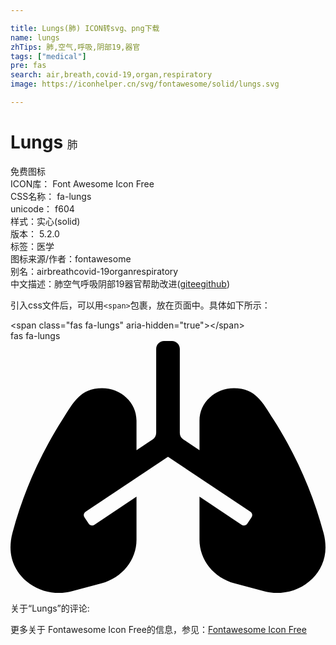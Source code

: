 ```yaml
---

title: Lungs(肺) ICON转svg、png下载
name: lungs
zhTips: 肺,空气,呼吸,阴部19,器官
tags: ["medical"]
pre: fas
search: air,breath,covid-19,organ,respiratory
image: https://iconhelper.cn/svg/fontawesome/solid/lungs.svg

---
```


# Lungs  <small style="font-size: 60%;font-weight: 100">肺</small>


<div class="detail-page">
<p>
<span><span class="badge-success badge">免费图标</span> </span>
<br/>
<span>
ICON库：
<span class="badge-secondary badge">Font Awesome Icon Free</span> 
</span>
<br/>
<span>
CSS名称：
<span class="badge-secondary badge">fa-lungs</span> 
</span>
<br/>
<span>
unicode：
<span class="badge-secondary badge">f604</span> 
<copy-btn content='f604' btn-title=""></copy-btn>
<copy-btn :content='String.fromCodePoint(parseInt("f604", 16))' btn-title="复制U"></copy-btn>
</span><br/><span>样式：<span class="badge-light badge">实心(solid)</span></span>
<br/>
<span>
版本：
<span class="badge-secondary badge">5.2.0</span> 
</span><br/><span>标签：<span class="badge-light badge"><router-link to="/tags/medical.html">医学</router-link></span></span>
<br/>
<span>图标来源/作者：<span class="badge-light badge">fontawesome</span></span> 
<br/>
<span>别名：<span class="badge-light badge">air</span><span class="badge-light badge">breath</span><span class="badge-light badge">covid-19</span><span class="badge-light badge">organ</span><span class="badge-light badge">respiratory</span></span><br/><span class="zh-detail">中文描述：<span class="badge-primary badge">肺</span><span class="badge-primary badge">空气</span><span class="badge-primary badge">呼吸</span><span class="badge-primary badge">阴部19</span><span class="badge-primary badge">器官</span><span class="help-link"><span>帮助改进</span>(<a href="https://gitee.com/liuwave/icon-helper/edit/master/json/fontawesome/solid/lungs.json" target="_blank" rel="noopener noreferrer">gitee</a><a href="https://github.com/liuwave/icon-helper/edit/master/json/fontawesome/solid/lungs.json" target="_blank" rel="noopener noreferrer">github</a></span>)</span><br/>
</p>
</div>
<div class="alert alert-dark">
  <i class="fas fa-lungs fa-xs"></i>
  <i class="fas fa-lungs fa-sm"></i>
  <i class="fas fa-lungs fa-lg"></i>
  <i class="fas fa-lungs fa-2x"></i>
  <i class="fas fa-lungs fa-3x"></i>
  <i class="fas fa-lungs fa-5x"></i>
  <i class="fas fa-lungs fa-7x"></i>
</div>
<div>
  <p>引入css文件后，可以用<code>&lt;span&gt;</code>包裹，放在页面中。具体如下所示：    
  </p>
  <div class="alert alert-primary" style="font-size: 14px">
    &lt;span class="fas fa-lungs" aria-hidden="true"&gt;&lt;/span&gt;
    <copy-btn content='<span class="fas fa-lungs" aria-hidden="true"></span>'></copy-btn>
  </div>
  <div class="alert alert-secondary">
    <i class="fas fa-lungs"
    style="font-size: 24px"
    aria-hidden="true"></i> fas fa-lungs
    <copy-btn content="fas fa-lungs" btn-title="复制图标名称"></copy-btn>
  </div>
</div>
<div id="svg" class="svg-wrap">
<svg xmlns="http://www.w3.org/2000/svg" viewBox="0 0 640 512"><path d="M636.11 390.15C614.44 308.85 580.07 231 534.1 159.13 511.98 124.56 498.03 96 454.05 96 415.36 96 384 125.42 384 161.71v60.11l-32.88-21.92a15.996 15.996 0 0 1-7.12-13.31V16c0-8.84-7.16-16-16-16h-16c-8.84 0-16 7.16-16 16v170.59c0 5.35-2.67 10.34-7.12 13.31L256 221.82v-60.11C256 125.42 224.64 96 185.95 96c-43.98 0-57.93 28.56-80.05 63.13C59.93 231 25.56 308.85 3.89 390.15 1.3 399.84 0 409.79 0 419.78c0 61.23 62.48 105.44 125.24 88.62l59.5-15.95c42.18-11.3 71.26-47.47 71.26-88.62v-87.49l-85.84 57.23a7.992 7.992 0 0 1-11.09-2.22l-8.88-13.31a7.992 7.992 0 0 1 2.22-11.09L320 235.23l167.59 111.72a7.994 7.994 0 0 1 2.22 11.09l-8.88 13.31a7.994 7.994 0 0 1-11.09 2.22L384 316.34v87.49c0 41.15 29.08 77.31 71.26 88.62l59.5 15.95C577.52 525.22 640 481.01 640 419.78c0-9.99-1.3-19.94-3.89-29.63z"/></svg>
</div>
<detail full-name='fa-lungs'></detail>
<div>
<p>关于“Lungs”的评论:</p>
</div>
<Vssue title="关于“Lungs”的评论" ></Vssue>    
<div><p>更多关于  Fontawesome Icon Free的信息，参见：<a target="_blank" href="https://iconhelper.cn/fontawesome.html">Fontawesome Icon Free</a>
</p></div>
